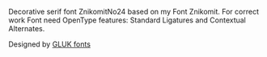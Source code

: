 Decorative serif font ZnikomitNo24 based on my Font Znikomit. For cor­rect work Font need Open­Type fea­tures: Stan­dard Lig­a­tures and Con­tex­tual Alter­nates.

Designed by [GLUK fonts](https://www.fontsquirrel.com/fonts/list/foundry/gluk-fonts)

